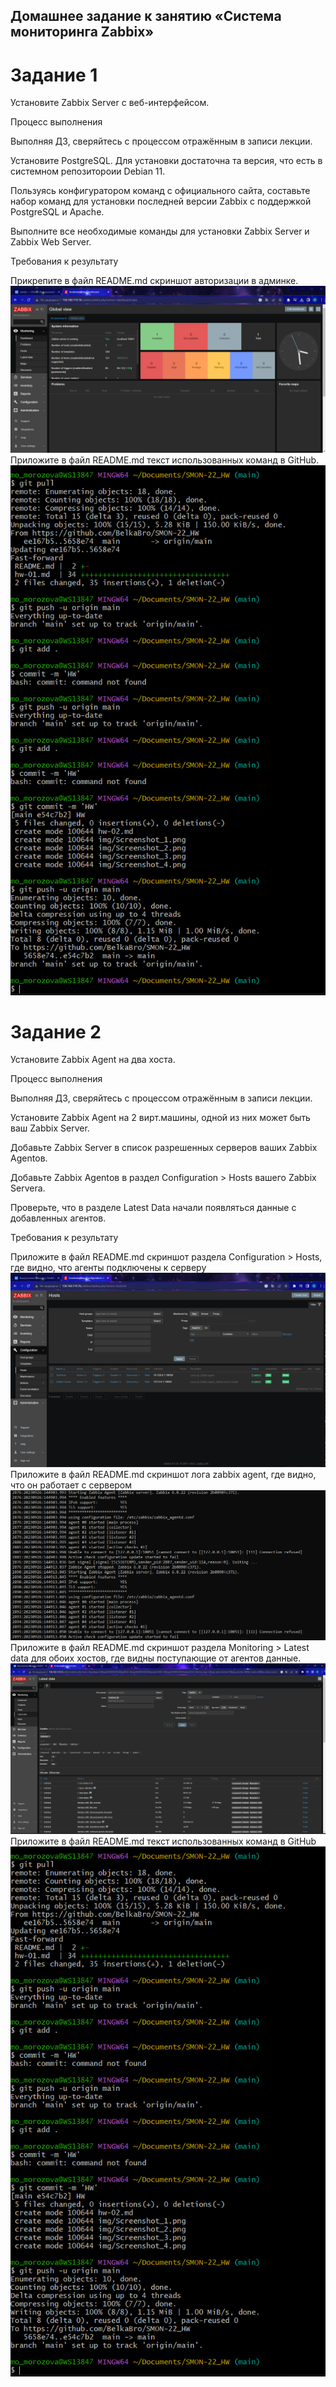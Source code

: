 ## Домашнее задание к занятию «Система мониторинга Zabbix»

# Задание 1

Установите Zabbix Server с веб-интерфейсом.

Процесс выполнения

Выполняя ДЗ, сверяйтесь с процессом отражённым в записи лекции.

Установите PostgreSQL. Для установки достаточна та версия, что есть в системном репозитороии Debian 11.

Пользуясь конфигуратором команд с официального сайта, составьте набор команд для установки последней версии Zabbix с поддержкой PostgreSQL и Apache.

Выполните все необходимые команды для установки Zabbix Server и Zabbix Web Server.

Требования к результату

Прикрепите в файл README.md скриншот авторизации в админке.
![img](img/Screenshot_1.png)
Приложите в файл README.md текст использованных команд в GitHub.
![img](img/Screenshot_6.png)

# Задание 2

Установите Zabbix Agent на два хоста.

Процесс выполнения

Выполняя ДЗ, сверяйтесь с процессом отражённым в записи лекции.

Установите Zabbix Agent на 2 вирт.машины, одной из них может быть ваш Zabbix Server.

Добавьте Zabbix Server в список разрешенных серверов ваших Zabbix Agentов.

Добавьте Zabbix Agentов в раздел Configuration > Hosts вашего Zabbix Servera.

Проверьте, что в разделе Latest Data начали появляться данные с добавленных агентов.

Требования к результату

Приложите в файл README.md скриншот раздела Configuration > Hosts, где видно, что агенты подключены к серверу
![img](img/Screenshot_2.png)
Приложите в файл README.md скриншот лога zabbix agent, где видно, что он работает с сервером
![img](img/Screenshot_3.png)
Приложите в файл README.md скриншот раздела Monitoring > Latest data для обоих хостов, где видны поступающие от агентов данные.
![img](img/Screenshot_4.png)
Приложите в файл README.md текст использованных команд в GitHub
![img](img/Screenshot_6.png)
